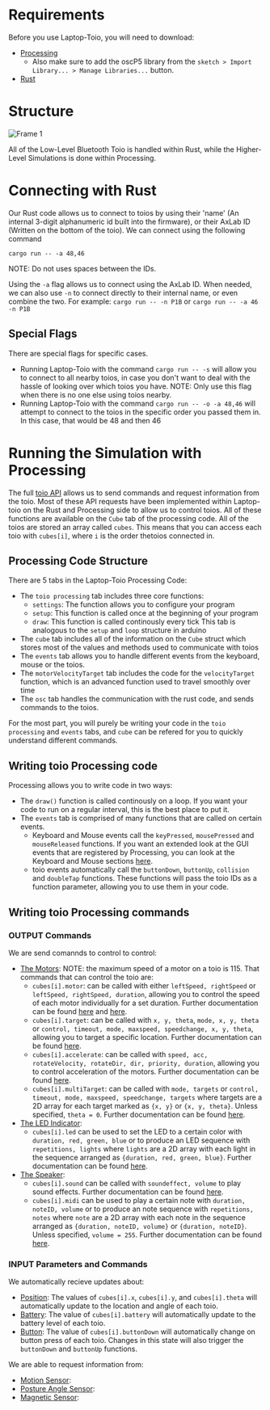 # Requirements
Before you use Laptop-Toio, you will need to download:
- [Processing](https://processing.org/download)
    - Also make sure to add the oscP5 library from the `sketch > Import Library... > Manage Libraries...` button.
- [Rust](https://www.rust-lang.org/tools/install)

# Structure
![Frame 1](https://github.com/AxLab-UofC/Laptop-TOIO/assets/66401951/841f6990-a5f2-4c6b-8e87-c6a39817b4cd)

All of the Low-Level Bluetooth Toio is handled within Rust, while the Higher-Level Simulations is done within Processing.

# Connecting with Rust
Our Rust code allows us to connect to toios by using their 'name' (An internal 3-digit alphanumeric id built into the firmware), or their AxLab ID (Written on the bottom of the toio). We can connect using the following command

```
cargo run -- -a 48,46
```

NOTE: Do not uses spaces between the IDs.

Using the `-a` flag allows us to connect using the AxLab ID. When needed, we can also use `-n` to connect directly to their internal name, or even combine the two. For example: `cargo run -- -n P1B` or `cargo run -- -a 46 -n P1B`

## Special Flags

There are special flags for specific cases.

- Running Laptop-Toio with the command `cargo run -- -s` will allow you to connect to all nearby toios, in case you don't want to deal with the hassle of looking over which toios you have. NOTE: Only use this flag when there is no one else using toios nearby.
- Running Laptop-Toio with the command `cargo run -- -o -a 48,46` will attempt to connect to the toios in the specific order you passed them in. In this case, that would be 48 and then 46


# Running the Simulation with Processing
The full [toio API](https://toio.github.io/toio-spec/en/docs/about) allows us to send commands and request information from the toio. Most of these API requests have been implemented within Laptop-toio on the Rust and Processing side to allow us to control toios. All of these functions are available on the `Cube` tab of the processing code. All of the toios are stored an array called `cubes`. This means that you can access each toio with `cubes[i]`, where `i` is the order thetoios connected in.

## Processing Code Structure
There are 5 tabs in the Laptop-Toio Processing Code:
- The `toio processing` tab includes three core functions: 
    - `settings`: The function allows you to configure your program
    - `setup`: This function is called once at the beginning of your program
    - `draw`: This function is called continously every tick
This tab is analogous to the `setup` and `loop` structure in arduino
- The `cube` tab includes all of the information on the `Cube` struct which stores most of the values and methods used to communicate with toios
- The `events` tab allows you to handle different events from the keyboard, mouse or the toios.
- The `motorVelocityTarget` tab includes the code for the `velocityTarget` function, which is an advanced function used to travel smoothly over time
- The `osc` tab handles the communication with the rust code, and sends commands to the toios.

For the most part, you will purely be writing your code in the `toio processing` and `events` tabs, and `cube` can be refered for you to quickly understand different commands.

## Writing toio Processing code
Processing allows you to write code in two ways:
- The `draw()` function is called continously on a loop. If you want your code to run on a regular interval, this is the best place to put it.
- The `events` tab is comprised of many functions that are called on certain events. 
    - Keyboard and Mouse events call the `keyPressed`, `mousePressed` and `mouseReleased` functions. If you want an extended look at the GUI events that are registered by Processing, you can look at the Keyboard and Mouse sections [here](https://processing.org/reference/#input).
    - toio events automatically call the `buttonDown`, `buttonUp`, `collision` and `doubleTap` functions. These functions will pass the toio IDs as a function parameter, allowing you to use them in your code.

## Writing toio Processing commands

### OUTPUT Commands
We are send comannds to control to control:
- [The Motors](https://toio.github.io/toio-spec/en/docs/ble_motor): NOTE: the maximum speed of a motor on a toio is 115. That commands that can control the toio are:
    -  `cubes[i].motor`: can be called with either `leftSpeed, rightSpeed` or `leftSpeed, rightSpeed, duration`, allowing you to control the speed of each motor individually for a set duration. Further documentation can be found [here](https://toio.github.io/toio-spec/en/docs/ble_motor#motor-control) and [here](https://toio.github.io/toio-spec/en/docs/ble_motor/#motor-control-with-specified-duration).
    - `cubes[i].target`: can be called with `x, y, theta`, `mode, x, y, theta` or `control, timeout, mode, maxspeed, speedchange, x, y, theta`, allowing you to target a specific location. Further documentation can be found [here](https://toio.github.io/toio-spec/en/docs/ble_motor#motor-control-with-target-specified).
    - `cubes[i].accelerate`: can be called with `speed, acc, rotateVelocity, rotateDir, dir, priority, duration`, allowing you to control acceleration of the motors. Further documentation can be found [here](https://toio.github.io/toio-spec/en/docs/ble_motor#motor-control-with-acceleration-specified).
    - `cubes[i].multiTarget`: can be called with `mode, targets` or `control, timeout, mode, maxspeed, speedchange, targets` where targets are a 2D array for each target marked as `{x, y}` or `{x, y, theta}`. Unless specified, `theta = 0`. Further documentation can be found [here](https://toio.github.io/toio-spec/en/docs/ble_motor/#motor-control-with-multiple-targets-specified).
- [The LED Indicator](https://toio.github.io/toio-spec/en/docs/ble_light):
    - `cubes[i].led` can be used to set the LED to a certain color with `duration, red, green, blue` or to produce an LED sequence with `repetitions, lights` where `lights` are a 2D array with each light in the sequence arranged as `{duration, red, green, blue}`. Further documentation can be found [here](https://toio.github.io/toio-spec/en/docs/ble_light).
- [The Speaker](https://toio.github.io/toio-spec/en/docs/ble_sound):
    - `cubes[i].sound` can be called with `soundeffect, volume` to play sound effects. Further documentation can be found [here](https://toio.github.io/toio-spec/en/docs/ble_sound).
    - `cubes[i].midi` can be used to play a certain note with `duration, noteID, volume` or to produce an note sequence with `repetitions, notes` where `note` are a 2D array with each note in the sequence arranged as `{duration, noteID, volume}` or `{duration, noteID}`. Unless specified, `volume = 255`. Further documentation can be found [here](https://toio.github.io/toio-spec/en/docs/ble_sound/#playing-the-midi-note-numbers).


### INPUT Parameters and Commands

We automatically recieve updates about:
- [Position](https://toio.github.io/toio-spec/en/docs/ble_id): The values of `cubes[i].x`, `cubes[i].y`, and `cubes[i].theta` will automatically update to the location and angle of each toio.
- [Battery](https://toio.github.io/toio-spec/en/docs/ble_battery): The value of `cubes[i].battery` will automatically update to the battery level of each toio.
- [Button](https://toio.github.io/toio-spec/en/docs/ble_button): The value of `cubes[i].buttonDown` will automatically change on button press of each toio. Changes in this state will also trigger the `buttonDown` and `buttonUp` functions.

We are able to request information from:
- [Motion Sensor](https://toio.github.io/toio-spec/en/docs/ble_sensor):
- [Posture Angle Sensor](https://toio.github.io/toio-spec/en/docs/ble_high_precision_tilt_sensor):
- [Magnetic Sensor](https://toio.github.io/toio-spec/en/docs/ble_magnetic_sensor):



